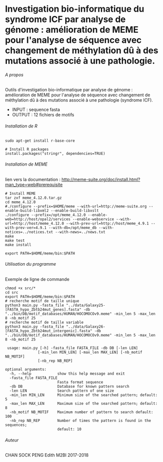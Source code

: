 # Investigation bio-informatique du syndrome ICF par analyse de génome : amélioration de MEME pour l'analyse de séquence avec changement de méthylation dû à des mutations associé à une pathologie.


###### A propos
Outils d'investigation bio-informatique par analyse de génome : amélioration de MEME pour l'analyse de séquence avec changement de méthylation dû à des mutations associé à une pathologie (syndrome ICF).
- INPUT : sequence fasta
- OUTPUT : 12 fichiers de motifs 

###### Installation de R 
``` {}
sudo apt-get install r-base-core

# Install R packages 
install.packages("stringr", dependencies=TRUE)
```

###### Installation de MEME
lien vers la documentation : http://meme-suite.org/doc/install.html?man_type=web#prerequisite 
``` {}
# Install MEME
tar zxf meme_4.12.0.tar.gz 
cd meme_4.12.0 
#./configure --prefix=$HOME/meme --with-url=http://meme-suite.org --enable-build-libxml2 --enable-build-libxslt 
./configure --prefix=/opt/meme_4.12.0 --enable-web=http://host/opal2/services --enable-webservice --with-url=http://host/meme_4.12.0 --with-prev-url=http://host/meme_4.9.1 --with-prev-ver=4.9.1 --with-db=/opt/meme_db --with-notices=../notices.txt --with-news=../news.txt
make 
make test 
make install

export PATH=$HOME/meme/bin:$PATH 
```

###### Utilisation du programme
 
 Exemple de ligne de commande
``` {}
chmod +x src/*
cd src
export PATH=$HOME/meme/bin:$PATH 
# recherche motif de taille unique
python3 main.py -fasta_file "../data/Galaxy25-[FASTA_hypo_Zbtb24mut_genes].fasta" -db "../bin/DB/motif_databases/HUMAN/HOCOMOCOv9.meme" -min_len 5 -max_len 8 -nb_motif 25
# recherche motif de taille variable
python3 main.py -fasta_file "../data/Galaxy26-[FASTA_hypo_Zbtb24mut_intergenic].fasta" -db "../bin/DB/motif_databases/HUMAN/HOCOMOCOv9.meme" -min_len 5 -max_len 8 -nb_motif 25 
```


``` {}
 usage: main.py [-h] -fasta_file FASTA_FILE -db DB [-len LEN]
               [-min_len MIN_LEN] [-max_len MAX_LEN] [-nb_motif NB_MOTIF]
               [-nb_rep NB_REP]

optional arguments:
  -h, --help            show this help message and exit
  -fasta_file FASTA_FILE
                        Fasta format sequence
  -db DB                Database for known pattern search
  -len LEN              Search pattern of one size
  -min_len MIN_LEN      Minimum size of the searched pattern; default: 5
  -max_len MAX_LEN      Maximum size of the searched pattern; default: 8
  -nb_motif NB_MOTIF    Maximum number of pattern to search default: 100
  -nb_rep NB_REP        Number of times the pattern is found in the sequences;
                        default: 10
```


###### Auteur
CHAN SOCK PENG Edith M2BI 2017-2018 